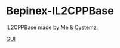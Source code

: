 # Bepinex-IL2CPPBase

IL2CPPBase made by [Me](https://github.com/VerityIncorporated) & [Cystemz](https://github.com/Cystemzz).


[GUI](https://i.e-z.host/%E2%81%A0%E2%80%8D%E2%81%A0%E2%81%A0%E2%81%A0%E2%80%8C%E2%80%8C%E2%80%8B%E2%80%8C%E2%80%8C%E2%80%8D%E2%80%8C%E2%80%8D%E2%81%A0%E2%81%A0%E2%81%A0%E2%80%8C%E2%81%A0%E2%80%8D%E2%81%A0%E2%81%A0%E2%81%A0%E2%81%A0%E2%80%8D%E2%80%8C%E2%80%8B%E2%80%8D%E2%81%A0%E2%80%8B%E2%81%A0%E2%80%8B)
